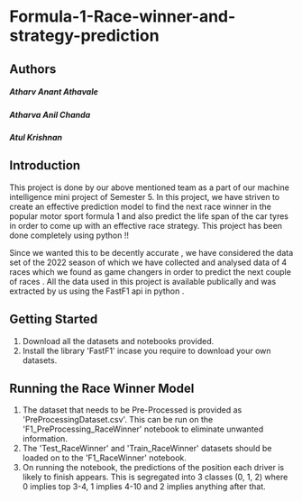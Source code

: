 # Formula-1-Race-winner-and-strategy-prediction

## Authors
##### Atharv Anant Athavale
##### Atharva Anil Chanda
##### Atul Krishnan


## Introduction
This project is done by our above mentioned team as a part of our machine intelligence mini project of Semester 5. In this project, we have striven to create an effective prediction model to find the next race winner in the popular motor sport formula 1 and also predict the life span of the car tyres in order to come up with an effective race strategy. This project has been done completely using python !!

Since we wanted this to be decently accurate , we have considered the data set of the 2022 season of which we have collected and analysed data of 4 races which we found as game changers in order to predict the next couple of races . All the data used in this project is available publically and was extracted by us using the FastF1 api in python . 


## Getting Started
1. Download all the datasets and notebooks provided.
2. Install the library 'FastF1' incase you require to download your own datasets.


## Running the Race Winner Model
1. The dataset that needs to be Pre-Processed is provided as 'PreProcessingDataset.csv'. This can be run on the 'F1_PreProcessing_RaceWinner' notebook to eliminate unwanted information.
2. The 'Test_RaceWinner' and 'Train_RaceWinner' datasets should be loaded on to the 'F1_RaceWinner' notebook.
3. On running the notebook, the predictions of the position each driver is likely to finish appears. This is segregated into 3 classes (0, 1, 2) where 0 implies top 3-4, 1 implies 4-10 and 2 implies anything after that.

